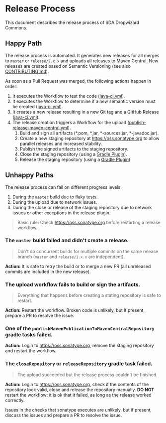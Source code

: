 # Release Process

This document describes the release process of SDA Dropwizard Commons.

## Happy Path

The release process is automated.
It generates new releases for all merges to `master` or `release/2.x.x` and uploads all releases to Maven Central.
New releases are created based on Semantic Versioning (see also [CONTRIBUTING.md](CONTRIBUTING.md)).

As soon as a Pull Request was merged, the following actions happen in order:
1. It executes the Workflow to test the code ([java-ci.yml](.github/workflows/java-ci.yml)).
2. It executes the Workflow to determine if a new semantic version must be created ([java-ci.yml](.github/workflows/java-ci.yml)).
3. It creates a new release resulting in a new Git tag and a GitHub Release ([java-ci.yml](.github/workflows/java-ci.yml)).
4. The release creation triggers a Workflow for the upload ([publish-release-maven-central.yml](.github/workflows/publish-release-maven-central.yml)).
   1. Build and sign all artifacts (*.pom, *.jar, *-sources.jar, *-javadoc.jar).
   2. Create a new staging repository at https://oss.sonatype.org to allow parallel releases and increased stability.
   3. Publish the signed artifacts to the staging repository.
   4. Close the staging repository (using a [Gradle Plugin](https://github.com/Codearte/gradle-nexus-staging-plugin)).
   5. Release the staging repository (using a [Gradle Plugin](https://github.com/Codearte/gradle-nexus-staging-plugin)).

## Unhappy Paths

The release process can fail on different progress levels:
1. During the `master` build due to flaky tests.
2. During the upload due to network issues.
3. During the close or release of the staging repository due to network issues or other exceptions in the release plugin.

> Basic rule: Check https://oss.sonatype.org before restarting a release workflow.

### The `master` build failed and didn't create a release.

> Don't do concurrent builds for multiple commits on the same release branch (`master` and `release/1.x.x` are independent).

**Action:** It is safe to retry the build or to merge a new PR (all unreleased commits are included in the new release).

### The upload workflow fails to build or sign the artifacts.

> Everything that happens before creating a stating repository is safe to restart. 

**Action:** Restart the workflow. Broken code is unlikely, but if present, prepare a PR to resolve the issue. 

### One of the `publishMavenPublicationToMavenCentralRepository` gradle tasks failed.

**Action:** Login to https://oss.sonatype.org, remove the staging repository and restart the workflow.

### The `closeRepository` or `releaseRepository` gradle task failed.

> The upload succeeded but the release process couldn't be finished.

**Action:** Login to https://oss.sonatype.org, check if the contents of the repository look valid, close and release the repository manually.
            **DO NOT** restart the workflow; it is ok that it failed, as long as the release worked correctly.

Issues in the checks that sonatype executes are unlikely, but if present, discuss the issues and prepare a PR to resolve the issue.
